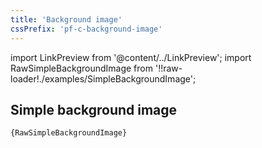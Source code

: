 ```yaml
---
title: 'Background image'
cssPrefix: 'pf-c-background-image'
---
```


import LinkPreview from '@content/../LinkPreview';
import RawSimpleBackgroundImage from '!!raw-loader!./examples/SimpleBackgroundImage';

## Simple background image

<LinkPreview name="Popout Example" path="simplebackgroundimage" />

<code className="language-nolive">{RawSimpleBackgroundImage}</code>
